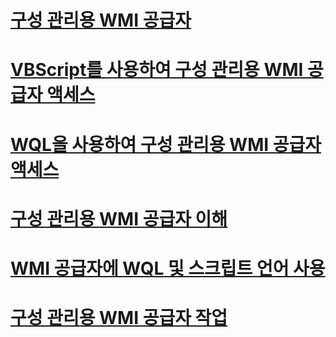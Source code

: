 # [구성 관리용 WMI 공급자](wmi-provider-for-configuration-management.md)

# [VBScript를 사용하여 구성 관리용 WMI 공급자 액세스](access-wmi-provider-for-configuration-management-using-vbscript.md)
# [WQL을 사용하여 구성 관리용 WMI 공급자 액세스](access-wmi-provider-for-configuration-management-using-wql.md)
# [구성 관리용 WMI 공급자 이해](understanding-the-wmi-provider-for-configuration-management.md)
# [WMI 공급자에 WQL 및 스크립트 언어 사용](using-wql-and-scripting-languages-with-the-wmi-provider.md)
# [구성 관리용 WMI 공급자 작업](working-with-the-wmi-provider-for-configuration-management.md)
